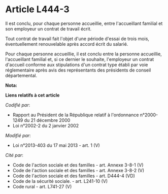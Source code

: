 # Article L444-3

Il est conclu, pour chaque personne accueillie, entre l'accueillant familial et son employeur un contrat de travail écrit. 

Tout contrat de travail fait l'objet d'une période d'essai de trois mois, éventuellement renouvelable après accord écrit du
salarié. 

Pour chaque personne accueillie, il est conclu entre la personne accueillie, l'accueillant familial et, si ce dernier le
souhaite, l'employeur un contrat d'accueil conforme aux stipulations d'un contrat type établi par voie réglementaire après
avis des représentants des présidents de conseil départemental.

**Nota:**



**Liens relatifs à cet article**

_Codifié par_:

  - Rapport au Président de la République relatif à l'ordonnance n°2000-1249 du 21 décembre 2000
  - Loi n°2002-2 du 2 janvier 2002

_Modifié par_:

  - Loi n°2013-403 du 17 mai 2013 - art. 1 (V)

_Cité par_:

  - Code de l'action sociale et des familles - art. Annexe 3-8-1 (V)
  - Code de l'action sociale et des familles - art. Annexe 3-8-2 (V)
  - Code de l'action sociale et des familles - art. D444-4 (VD)
  - Code de la sécurité sociale. - art. L241-10 (V)
  - Code rural - art. L741-27 (V)
